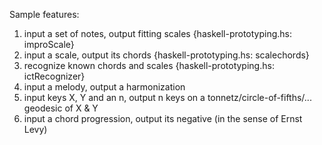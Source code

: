 Sample features:

1. input a set of notes, output fitting scales {haskell-prototyping.hs: improScale}  
1. input a scale, output its chords {haskell-prototyping.hs: scalechords}  
1. recognize known chords and scales {haskell-prototyping.hs: ictRecognizer}  
1. input a melody, output a harmonization  
1. input keys X, Y and an n, output n keys on a tonnetz/circle-of-fifths/... geodesic of X & Y  
1. input a chord progression, output its negative (in the sense of Ernst Levy)  

